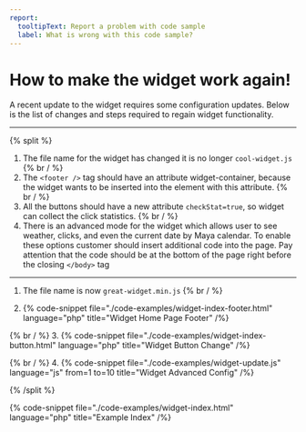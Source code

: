 ```yaml
---
report:
  tooltipText: Report a problem with code sample
  label: What is wrong with this code sample?
---
```


# How to make the widget work again!

A recent update to the widget requires some configuration updates. Below is the list of changes and steps required to regain widget functionality.


---
{% split %}

1. The file name for the widget has changed it is no longer `cool-widget.js`
{% br / %}
2.  The ```<footer />``` tag should have an attribute widget-container, because the widget wants to be inserted into the element with this attribute.
{% br / %}
3. All the buttons should have a new attribute `checkStat=true`, so widget can collect the click statistics.
{% br / %}
4. There is an advanced mode for the widget which allows user to see weather, clicks, and even the current date by Maya calendar. 
To enable these options customer should insert additional code into the page. Pay attention that the code should be at the bottom of the page right before the closing ```</body>``` tag



---





1. The file name is now `great-widget.min.js`
{% br / %}

2. {% code-snippet
  file="./code-examples/widget-index-footer.html"
  language="php"
  title="Widget Home Page Footer"
/%} 

{% br / %}
3. {% code-snippet
  file="./code-examples/widget-index-button.html"
  language="php"
  title="Widget Button Change"
/%}


{% br / %}
4. {% code-snippet
  file="./code-examples/widget-update.js"
  language="js"
  from=1
  to=10
  title="Widget Advanced Config"
/%} 
 
  


{% /split %}


 {% code-snippet
  file="./code-examples/widget-index.html"
  language="php"
  title="Example Index"
/%}